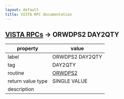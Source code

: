 ```yaml
---
layout: default
title: VISTA RPC documentation
---
```




## [VISTA RPCs](TableOfContent.md) &#8594; ORWDPS2 DAY2QTY 

 property | value 
--- | --- 
 label | ORWDPS2 DAY2QTY
 tag | DAY2QTY
 routine | [ORWDPS2](http://code.osehra.org/dox/Routine_ORWDPS2_source.html)
 return value type | SINGLE VALUE
 description | 
